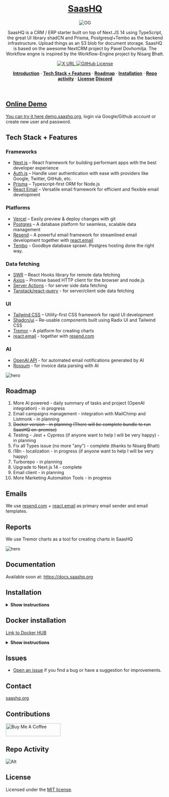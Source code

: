 <a href="https://demo.saashq.org/">
  <h1 align="center">SaasHQ</h1>
</a>

<p align="center">
<img alt="OG" src="public/images/opengraph-image.png" />
</p>

<p align="center">
SaasHQ is a CRM / ERP starter built on top of Next.JS 14 using TypeScript, the great UI library shadCN and Prisma, Postgresql+Tembo as the backend infrastructure. Upload things as an S3 blob for document storage. SaasHQ is based on the awesome NextCRM project by Pavel Dovhomilja. The Workflow engne is inspired by 
the Workflow-Engine project by Nisarg Bhatt.
</p>

<p align="center">
  <a href="https://twitter.com/saashqdev">
    <img alt="X URL" src="https://img.shields.io/twitter/url?url=https%3A%2F%2Ftwitter.com%2Fsaashqdev">
  </a>
  <a href="https://github.com/saashqdev/saashq/blob/main/LICENSE">
    <img alt="GitHub License" src="https://img.shields.io/github/license/saashqdev/saashq">
  </a>
</p>

<p align="center">
  <a href="#online-demo"><strong>Introduction</strong></a> ·
  <a href="#tech-stack--features"><strong>Tech Stack + Features</strong></a> ·
  <a href="#roadmap"><strong>Roadmap</strong></a> ·
  <a href="#installation"><strong>Installation</strong></a> ·
  <a href="#repo-activity"><strong>Repo activity</strong></a> ·
  <a href="#license"><strong>License</strong></a>
  <a href="https://discord.gg/kBhAUKBMgf"><strong>Discord</strong>  
</p>
<br/>


## Online Demo

You can try it here [demo.saashq.org](https://demo.saashq.org), login via Google/Github account or create new user and password.

## Tech Stack + Features

### Frameworks

- [Next.js](https://nextjs.org/) – React framework for building performant apps with the best developer experience
- [Auth.js](https://authjs.dev/) – Handle user authentication with ease with providers like Google, Twitter, GitHub, etc.
- [Prisma](https://www.prisma.io/) – Typescript-first ORM for Node.js
- [React Email](https://react.email/) – Versatile email framework for efficient and flexible email development

### Platforms

- [Vercel](https://vercel.com/) – Easily preview & deploy changes with git
- [Postgres](https://postgres.com/) – A database platform for seamless, scalable data management
- [Resend](https://resend.com/) – A powerful email framework for streamlined email development together with [react.email](https://react.email)
- [Tembo](https://tembo.io) - Goodbye database sprawl. Postgres hosting done the right way.

### Data fetching

- [SWR](https://swr.vercel.app/) – React Hooks library for remote data fetching
- [Axios](https://axios-http.com/) – Promise based HTTP client for the browser and node.js
- [Server Actions]() - for server side data fetching
- [Tanstack/react-query](https://react-query.tanstack.com/) - for server/client side data fetching

### UI

- [Tailwind CSS](https://tailwindcss.com/) – Utility-first CSS framework for rapid UI development
- [Shadcn/ui](https://ui.shadcn.com/) – Re-usable components built using Radix UI and Tailwind CSS
- [Tremor](https://www.tremor.so/) – A platform for creating charts
- [react.email](https://react.email) - together with [resend.com](https://resend.com)

### AI

- [OpenAI API](https://openai.com/blog/openai-api) - for automated email notifications generated by AI
- [Rossum](https://rossum.ai/) - for invoice data parsing with AI

![hero](/public/og.png)

## Roadmap

1. More AI powered - daily summary of tasks and project (OpenAI integration) - in progress
2. Email campaigns management - integration with MailChimp and Listmonk - in planning
3. ~~Docker version - in planning (There will be complete bundle to run SaasHQ on-premise)~~
4. Testing - Jest + Cypress (if anyone want to help I will be very happy) - in planning
5. Fix all Types issue (no more "any") - complete (thanks to Nisarg Bhatt)
6. i18n - localization - in progress (if anyone want to help I will be very happy)
7. Turborepo - in planning
8. Upgrade to Next.js 14 - complete
9. Email client - in planning
10. More Marketing Automation Tools - in progress

## Emails

We use [resend.com](https://resend.com) + [react.email](https://react.email) as primary email sender and email templates.

## Reports

We use Tremor charts as a tool for creating charts in SaasHQ

![hero](/public/reports.png)

## Documentation

Available soon at: https://docs.saashq.org

## Installation

<details><summary><b>Show instructions</b></summary>

1. Clone the repository:

   ```sh
   git clone https://github.com/saashqdev/saashq.git
   cd saashq
   ```

1. Install the preset:

   ```sh
   npm install
   ```

1. Copy the environment variables to .env

   ```sh
   cp .env.example .env
   ```

   ```sh
   cp .env.local.example .env.local
   ```

   **.env**

   > > - You will need a Postgresql URI string for Prisma ORM

   **.env.local**

   > > - NextAUTH - for auth
   > > - uploadthings - for storing files
   > > - rossum - for invoice data exporting
   > > - openAI - for automatic Project management assistant
   > > - SMTP and IMAP for emails

1. Init Prisma

   ```sh
    npx prisma generate
    npx prisma db push
   ```

1. Import initial data from initial-data folder

   ```sh
   npx prisma db seed
   ```

1. Run app on local

   ```sh
   npm run dev
   ```

1. http://localhost:3000

</details>

## Docker installation

[Link to Docker HUB](https://hub.docker.com/repository/saashqdev/saashq/general)

<details><summary><b>Show instructions</b></summary>

1. Postgreql URI string for Prisma ORM:

2. Install the preset:

   ```create
   .env (for Prisma URI string) and .env.local (all others ENVs) file inside docker folder
   ```

3. run docker-compose

   ```sh
   docker-compose up -d
   ```

4. Init Prisma

   ```sh
    docker-compose exec saashq npx prisma generate
    docker-compose exec saashq npx prisma db push
   ```

5. Import initial data from initial-data folder

   ```sh
   npx prisma db seed
   ```

6. http://localhost:3000
</details>

## Issues

- [Open an issue](https://github.com/saashqdev/saashq/issues) if you find a bug or have a suggestion for improvements.

## Contact

[saashq.org](https://saashq.org)

## Contributions

<a href="https://www.buymeacoffee.com/saashqdev" target="_blank"><img src="https://cdn.buymeacoffee.com/buttons/default-orange.png" alt="Buy Me A Coffee" height="41" width="174"></a> 

## Repo Activity

![Alt](https://repobeats.axiom.co/api/embed/2e232d8085eb660d127f4d8885e560dd08450630.svg "Repobeats analytics image")

## License

Licensed under the [MIT license](https://github.com/saashqdev/saashq/blob/main/LICENSE.md).
